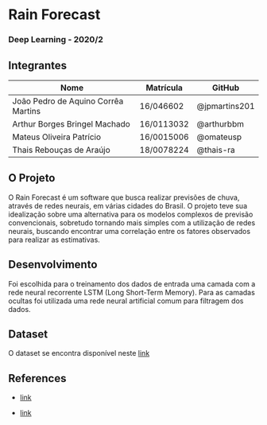 # Rain Forecast
### Deep Learning - 2020/2

## Integrantes

| Nome               | Matrícula  | GitHub             |
|--------------------|------------|--------------------|
|João Pedro de Aquino Corrêa Martins | 16/046602  |    @jpmartins201  |
|Arthur Borges Bringel Machado       | 16/0113032 |    @arthurbbm     |
| Mateus Oliveira Patrício | 16/0015006 | @omateusp |
| Thais Rebouças de Araújo | 18/0078224 | @thais-ra |

## O Projeto

O Rain Forecast é um software que busca realizar previsões de chuva, através de redes neurais, em várias cidades do Brasil. O projeto teve sua idealização sobre uma alternativa para os modelos complexos de previsão convencionais, sobretudo tornando mais simples com a utilização de redes neurais, buscando encontrar uma correlação entre os fatores observados para realizar as estimativas.

## Desenvolvimento

Foi escolhida para o treinamento dos dados de entrada uma camada com a rede neural recorrente LSTM (Long Short-Term Memory). Para as camadas ocultas foi utilizada uma rede neural artificial comum para filtragem dos dados.

## Dataset

O dataset se encontra disponível neste [link](https://drive.google.com/drive/folders/1xyxumSFZanE45D1DrVHcmUD5lT-GmhNO?usp=sharing)

## References

- [link](https://www.kaggle.com/fatmakursun/rain-forecasting-with-artificial-neural-network#EDA)

- [link](https://stackabuse.com/using-machine-learning-to-predict-the-weather-part-1/)
